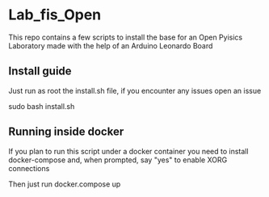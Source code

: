 # Lab_fis_Open
This repo contains a few scripts to install the base for an Open Pyisics Laboratory made with the help of an Arduino Leonardo Board


## Install guide
Just run as root the install.sh file, if you encounter any issues open an issue

sudo bash install.sh
## Running inside docker
If you plan to run this script under a docker container you need to install docker-compose and, when prompted, say "yes" to enable XORG connections

Then just run docker.compose up

